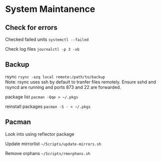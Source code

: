 System Maintanence
==================

Check for errors
----------------
Checked failed units
`systemctl --failed`

Check log files
`journalctl -p 3 -xb`

Backup
------
rsync
`rsync -azq local remote:/path/to/backup`  
Note: rsync uses ssh by default to tranfer files remotely. Ensure sshd and rsyncd are running and ports 873 and 22 are forwarded.  

package list
`pacman -Qqe > ~/.pkgs`

reinstall packages
`pacman -S - < ~/.pkgs`

Pacman
------
Look into using reflector package

Update mirrorlist
`~/Scripts/update-mirrors.sh`

Remove orphans
`~/Scripts/rmorphans.sh`
